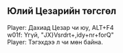 ## Юлий Цезарийн төгсгөл

Player: Дахиад Цезар чи юу, ALT+F4  
w01f: Үгүй, "JX}Vsrdrt+,idy+nr+forQ"  
Player: Тэгэхдээ л чи мөн байна.
